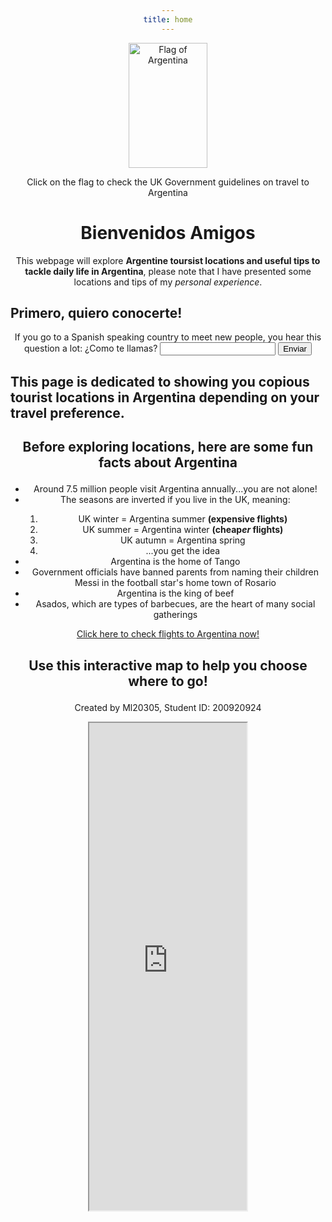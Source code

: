 ```yaml
---
title: home
---
```

  <meta name="viewport" content="width=device-width, initial-scale=1">
<style>
img {
  display: block;
  margin-left: auto;
  margin-right: auto;
  width: 50%;
}
</style>


<a href="https://www.gov.uk/foreign-travel-advice/argentina"><img width="300" height="200" alt="Flag of Argentina" src="https://upload.wikimedia.org/wikipedia/commons/4/4c/Animated-Flag-Argentina.gif"></a>

<p>Click on the flag to check the UK Government guidelines on travel to Argentina</p>
  
  <style>
h1 {text-align: center;}
div {text-align: center;}
p {text-align: center;}
li {text-align: center;  
ol {text-align: center;}
ul {text-align: center;}
p1 {text-align: left:}  
</style>
  
<h1>Bienvenidos Amigos</h1>
  <p>This webpage will explore <strong>Argentine toursist locations and useful tips to tackle daily life in Argentina</strong>, please note that I have presented some locations and tips of my <em>personal experience</em>.</p>
  
  <h2>Primero, quiero conocerte!</h2>


<label>If you go to a Spanish speaking country to meet new people, you hear this question a lot: ¿Como te llamas?</label>
<input type="text" id="name">
<button id="myBtn">Enviar</button>

<p id="demo"></p>


<script>

myBtn.addEventListener("click", myFunction);

function myFunction(){
let name = document.getElementById("name").value;

if(!name){
document.getElementById("demo").innerHTML = "No seas tímido!!";
}
else{
document.getElementById("demo").innerHTML = "Mucho gusto " + name + "!";
}


}

</script>
  

  <h2><strong>This page</strong> is dedicated to showing you copious tourist locations in Argentina depending on your travel preference.</h2>
  
  
  <h2>
    
  Before exploring locations, here are some fun facts about Argentina
    </h2>

<ul>
  <li>Around 7.5 million people visit Argentina annually...you are not   alone!</li>
  <li>The seasons are inverted if you live in the UK, meaning:</li>
  
 <ol>
  
  <li>UK winter = Argentina summer <strong>(expensive flights)</strong></li>
  <li>UK summer = Argentina winter <strong>(cheap<em>er</em> flights)</strong></li>
   <li>UK autumn = Argentina spring</li>
   <li> ...you get the idea </li>
  
  </ol> 
  
  <li>Argentina is the home of Tango</li>
  <li>Government officials have banned parents from naming their children Messi in the football star's home town of Rosario</li>
  <li>Argentina is the king of beef</li>
  <li>Asados, which are types of barbecues, are the heart of many social gatherings</li>
</ul>  

  
  <p><a href="https://www.britishairways.com/en-gb/destinations/buenos-aires/flights-to-buenos-aires?DM1_Channel=PPC&DM1_Mkt=UK&DM1_Campaign=UKI_UK_EN_FLIGHTS_GENERIC_LH_LONDON_BUENOS%20AIRES_LON-BUE&SEO=N&DM1_Keyword=DYNAMIC%20SEARCH%20ADS&gclid=Cj0KCQiAw9qOBhC-ARIsAG-rdn4FR9atbg7spb8h3y6UeqTwsNu7yhaHuLsjVG0CsAFG7uTXjJqiESsaAk5hEALw_wcB&gclsrc=aw.ds">Click here to check flights to Argentina now!</a></p>
 
  
  
  <h2>
  
  Use this interactive map to help you choose where to go!
    
  </h2>
  
  
  <p1>Created by Ml20305, Student ID: 200920924</p1>
  
  
  <meta name="viewport" content="width=device-width, initial-scale=1">
<style>
iframe {
  display: block;
  margin-left: auto;
  margin-right: auto;
  width: 50%;
}
</style>

<iframe src="https://www.google.com/maps/d/u/0/embed?mid=15qkLOk5wSpCVq713TvmI2Fln03gpT2Ma&ehbc=2E312F" width="1000" height="780">
  
